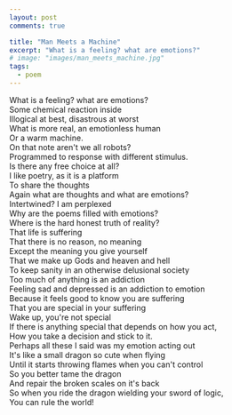 ```yaml
---
layout: post
comments: true

title: "Man Meets a Machine"
excerpt: "What is a feeling? what are emotions?"
# image: "images/man_meets_machine.jpg"
tags: 
  - poem
---
```



What is a feeling? what are emotions?  
Some chemical reaction inside  
Illogical at best, disastrous at worst  
What is more real, an emotionless human  
Or a warm machine.  
On that note aren't we all robots?  
Programmed to response with different stimulus.  
Is there any free choice at all?  
I like poetry, as it is a platform   
To share the thoughts  
Again what are thoughts and what are emotions?  
Intertwined? I am perplexed  
Why are the poems filled with emotions?  
Where is the hard honest truth of reality?  
That life is suffering   
That there is no reason, no meaning  
Except the meaning you give yourself  
That we make up Gods and heaven and hell  
To keep sanity in an otherwise delusional society  
Too much of anything is an addiction  
Feeling sad and depressed is an addiction to emotion  
Because it feels good to know you are suffering  
That you are special in your suffering  
Wake up, you're not special  
If there is anything special that depends on how you act,  
How you take a decision and stick to it.  
Perhaps all these I said was my emotion acting out  
It's like a small dragon so cute when flying  
Until it starts throwing flames when you can't control  
So you better tame the dragon  
And repair the broken scales on it's back  
So when you ride the dragon wielding your sword of logic,  
You can rule the world!  
